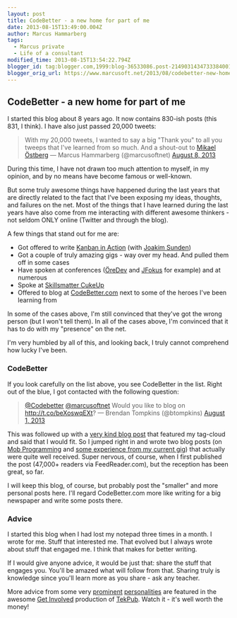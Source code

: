 ```yaml
---
layout: post
title: CodeBetter - a new home for part of me
date: 2013-08-15T13:49:00.004Z
author: Marcus Hammarberg
tags:
  - Marcus private
  - Life of a consultant
modified_time: 2013-08-15T13:54:22.794Z
blogger_id: tag:blogger.com,1999:blog-36533086.post-2149031434733384001
blogger_orig_url: https://www.marcusoft.net/2013/08/codebetter-new-home-for-part-of-me.html
---
```


## CodeBetter - a new home for part of me

I started this blog about 8 years ago. It now contains 830-ish posts (this 831, I think). I have also just passed 20,000 tweets:

> With my 20,000 tweets, I wanted to say a big "Thank you" to all you tweeps that I've learned from so much. And a shout-out to [Mikael Östberg](https://twitter.com/MikaelOstberg) — Marcus Hammarberg (@marcusoftnet) [August 8, 2013](https://twitter.com/marcusoftnet/statuses/365403406258536448)

During this time, I have not drawn too much attention to myself, in my opinion, and by no means have become famous or well-known.

But some truly awesome things have happened during the last years that are directly related to the fact that I've been exposing my ideas, thoughts, and failures on the net. Most of the things that I have learned during the last years have also come from me interacting with different awesome thinkers - not seldom ONLY online (Twitter and through the blog).

A few things that stand out for me are:

- Got offered to write [Kanban in Action](http://bit.ly/theKanbanBook) (with [Joakim Sunden](http://twitter.com/joakimsunden))
- Got a couple of truly amazing gigs - way over my head. And pulled them off in some cases
- Have spoken at conferences ([ÖreDev](http://oredev.org/2013) and [JFokus](http://www.jfokus.se/) for example) and at numerous
- Spoke at [Skillsmatter CukeUp](http://skillsmatter.com/podcast/agile-testing/cuke-envy-a-dot-net-programmers-attempt-to-catch-up)
- Offered to blog at [CodeBetter.com](http://codebetter.com/) next to some of the heroes I've been learning from

In some of the cases above, I'm still convinced that they've got the wrong person (but I won't tell them). In all of the cases above, I'm convinced that it has to do with my "presence" on the net.

I'm very humbled by all of this, and looking back, I truly cannot comprehend how lucky I've been.

### CodeBetter

If you look carefully on the list above, you see CodeBetter in the list. Right out of the blue, I got contacted with the following question:

> [@Codebetter](https://twitter.com/Codebetter) [@marcusoftnet](https://twitter.com/marcusoftnet) Would you like to blog on <http://t.co/beXoswqEXt>? — Brendan Tompkins (@btompkins) [August 1, 2013](https://twitter.com/btompkins/statuses/362963570784354304)

This was followed up with a [very kind blog post](http://codebetter.com/brendantompkins/2013/08/02/welcome-marcus-hammarberg/) that featured my tag-cloud and said that I would fit. So I jumped right in and wrote two blog posts (on [Mob Programming](http://codebetter.com/marcushammarberg/2013/08/06/mob-programming/) and [some experience from my current gig](http://codebetter.com/marcushammarberg/2013/08/13/some-tools-for-improved-focus-improve-teamwork-and-faster-delivery/)) that actually were quite well received. Super nervous, of course, when I first published the post (47,000+ readers via FeedReader.com), but the reception has been great, so far.

I will keep this blog, of course, but probably post the "smaller" and more personal posts here. I'll regard CodeBetter.com more like writing for a big newspaper and write some posts there.

### Advice

I started this blog when I had lost my notepad three times in a month. I wrote for me. Stuff that interested me. That evolved but I always wrote about stuff that engaged me. I think that makes for better writing.

If I would give anyone advice, it would be just that: share the stuff that engages you. You'll be amazed what will follow from that. Sharing truly is knowledge since you'll learn more as you share - ask any teacher.

More advice from some very [prominent](http://www.hanselman.com/) [personalities](http://wekeroad.com/) are featured in the awesome [Get Involved](http://tekpub.com/products/get-involved) production of [TekPub](http://tekpub.com/). Watch it - it's well worth the money!
